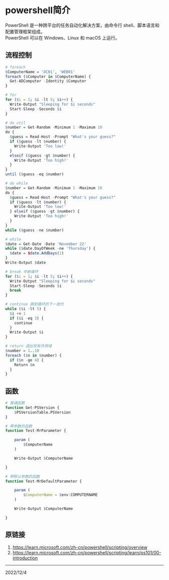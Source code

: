 # powershell简介

PowerShell 是一种跨平台的任务自动化解决方案，由命令行 shell、脚本语言和配置管理框架组成。  
PowerShell 可以在 Windows、Linux 和 macOS 上运行。  

## 流程控制
```r
# foreach
$ComputerName = 'DC01', 'WEB01'
foreach ($Computer in $ComputerName) {
  Get-ADComputer -Identity $Computer
}

# for
for ($i = 1; $i -lt 5; $i++) {
  Write-Output "Sleeping for $i seconds"
  Start-Sleep -Seconds $i
}

# do util
$number = Get-Random -Minimum 1 -Maximum 10
do {
  $guess = Read-Host -Prompt "What's your guess?"
  if ($guess -lt $number) {
    Write-Output 'Too low!'
  }
  elseif ($guess -gt $number) {
    Write-Output 'Too high!'
  }
}
until ($guess -eq $number)

# do while
$number = Get-Random -Minimum 1 -Maximum 10
do {
  $guess = Read-Host -Prompt "What's your guess?"
  if ($guess -lt $number) {
    Write-Output 'Too low!'
  } elseif ($guess -gt $number) {
    Write-Output 'Too high!'
  }
}
while ($guess -ne $number)

# while
$date = Get-Date -Date 'November 22'
while ($date.DayOfWeek -ne 'Thursday') {
  $date = $date.AddDays(1)
}
Write-Output $date

# break 中断循环
for ($i = 1; $i -lt 5; $i++) {
  Write-Output "Sleeping for $i seconds"
  Start-Sleep -Seconds $i
  break
}

# continue 跳到循环的下一迭代
while ($i -lt 5) {
  $i += 1
  if ($i -eq 3) {
    continue
  }
  Write-Output $i
}

# return 退出现有作用域
$number = 1..10
foreach ($n in $number) {
  if ($n -ge 4) {
    Return $n
  }
}
```


## 函数
```r
# 普通函数
function Get-PSVersion {
    $PSVersionTable.PSVersion
}

# 带参数的函数
function Test-MrParameter {

    param (
        $ComputerName
    )

    Write-Output $ComputerName

}

# 带默认参数的函数
function Test-MrDefaultParameter {

    param (
        $ComputerName = $env:COMPUTERNAME
    )

    Write-Output $ComputerName

}
```


## 原链接
1. https://learn.microsoft.com/zh-cn/powershell/scripting/overview
2. https://learn.microsoft.com/zh-cn/powershell/scripting/learn/ps101/00-introduction


---
2022/12/4  
